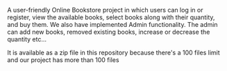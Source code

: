 A user-friendly Online Bookstore project in which users can log in or register, view the available books, 
select books along with their quantity, and buy them. We also have implemented Admin functionality. The admin can add new
books, removed existing books, increase or decrease the quantity etc...

It is available as a zip file in this repository because there's a 100 files limit and our project has more than 100 files
